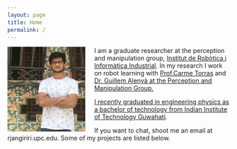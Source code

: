 ```yaml
---
layout: page
title: Home
permalink: /
---
```


<img src="assets/me.jpg" alt="Me" align="left" style="width: 35%; margin-right: 20px;"/>

I am a graduate researcher at the perception and manipulation group, <a href="http://www.iri.upc.edu/">Institut de Robòtica i Informàtica Industrial</a>. In my research I work on robot learning with  <a href="http://www-iri.upc.es/people/torras/"> Prof.Carme Torras</a> and <a href="http://www.iri.upc.edu/people/galenya/"> Dr. Guillem Alenyà at the Perception and Manipulation Group. 

I recently graduated in engineering physics as a bachelor of technology from <a href="http://www.iitg.ac.in/">Indian Institute of Technology Guwahati</a>. 

If you want to chat, shoot me an email at rjangir<span class="domain">iri.upc.edu</span>. Some of my projects are listed below.
